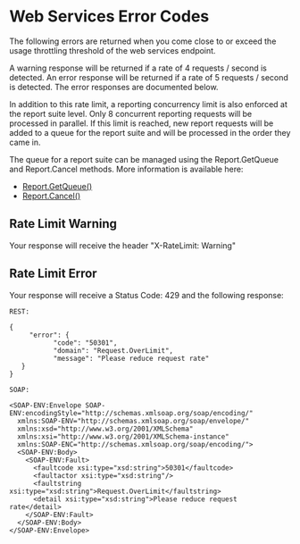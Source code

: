 # Web Services Error Codes

The following errors are returned when you come close to or exceed the usage throttling threshold of the web services endpoint.

A warning response will be returned if a rate of 4 requests / second is detected. An error response will be returned if a rate of 5 requests / second is detected. The error responses are documented below.

In addition to this rate limit, a reporting concurrency limit is also enforced at the report suite level. Only 8 concurrent reporting requests will be processed in parallel. If this limit is reached, new report requests will be added to a queue for the report suite and will be processed in the order they came in.

The queue for a report suite can be managed using the Report.GetQueue and Report.Cancel methods. More information is available here:
* [Report.GetQueue()](https://github.com/AdobeDocs/analytics-1.4-apis/blob/master/docs/reporting-api/methods/r_GetQueue.md)
* [Report.Cancel()](https://github.com/AdobeDocs/analytics-1.4-apis/blob/master/docs/reporting-api/methods/r_Cancel.md)

## Rate Limit Warning

Your response will receive the header "X-RateLimit: Warning"

## Rate Limit Error

Your response will receive a Status Code: 429 and the following response:

```
REST:

{
     "error": {
           "code": "50301",
           "domain": "Request.OverLimit",
           "message": "Please reduce request rate"  
   }
}

SOAP:

<SOAP-ENV:Envelope SOAP-ENV:encodingStyle="http://schemas.xmlsoap.org/soap/encoding/"
  xmlns:SOAP-ENV="http://schemas.xmlsoap.org/soap/envelope/"
  xmlns:xsd="http://www.w3.org/2001/XMLSchema"
  xmlns:xsi="http://www.w3.org/2001/XMLSchema-instance"
  xmlns:SOAP-ENC="http://schemas.xmlsoap.org/soap/encoding/">
  <SOAP-ENV:Body>
    <SOAP-ENV:Fault>
      <faultcode xsi:type="xsd:string">50301</faultcode>
      <faultactor xsi:type="xsd:string"/>
      <faultstring xsi:type="xsd:string">Request.OverLimit</faultstring>
      <detail xsi:type="xsd:string">Please reduce request rate</detail>
    </SOAP-ENV:Fault>
  </SOAP-ENV:Body>
</SOAP-ENV:Envelope>
```

